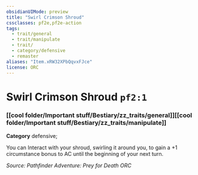 ```yaml
---
obsidianUIMode: preview
title: "Swirl Crimson Shroud"
cssclasses: pf2e,pf2e-action
tags:
  - trait/general
  - trait/manipulate
  - trait/
  - category/defensive
  - remaster
aliases: "Item.xRW32XPbQqvxFJce"
license: ORC
---
```

# Swirl Crimson Shroud `pf2:1`

### [[cool folder/Important stuff/Bestiary/zz_traits/general]][[cool folder/Important stuff/Bestiary/zz_traits/manipulate]]

**Category** defensive; 




You can Interact with your shroud, swirling it around you, to gain a +1 circumstance bonus to AC until the beginning of your next turn.

*Source: Pathfinder Adventure: Prey for Death*
*ORC*